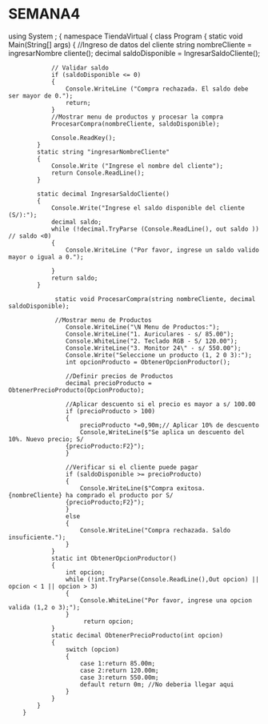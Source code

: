 # SEMANA4



using System ;
{
    namespace TiendaVirtual
    {
        class Program
         {
            static void Main(String[] args)
             {
                //Ingreso de datos del cliente
                string nombreCliente = ingresarNombre cliente(); 
                decimal saldoDisponible = IngresarSaldoCliente();

                // Validar saldo
                if (saldoDisponible <= 0)
                {
                    Console.WriteLine ("Compra rechazada. El saldo debe ser mayor de 0.");
                    return;
                }
                //Mostrar menu de productos y procesar la compra
                ProcesarCompra(nombreCliente, saldoDisponible);

                Console.ReadKey();
            }
            static string "ingresarNombreCliente"
            {
                Console.Write ("Ingrese el nombre del cliente");
                return Console.ReadLine();
            }

            static decimal IngresarSaldoCliente()
            {
                Console.Write("Ingrese el saldo disponible del cliente (S/):");
                decimal saldo;
                while (!decimal.TryParse (Console.ReadLine(), out saldo )) // saldo <0)
                {
                    Console.WriteLine ("Por favor, ingrese un saldo valido mayor o igual a 0.");
                
                }
                return saldo;
            }

                 static void ProcesarCompra(string nombreCliente, decimal saldoDisponible);

                 //Mostrar menu de Productos    
                    Console.WriteLine("\N Menu de Productos:");
                    Console.WriteLine("1. Auriculares - s/ 85.00");
                    Console.WhiteLine("2. Teclado RGB - S/ 120.00");
                    Console.WriteLine("3. Monitor 24\" - s/ 550.00");
                    Console.Write("Seleccione un producto (1, 2 0 3):");
                    int opcionProducto = ObtenerOpcionProductor();

                    //Definir precios de Productos
                    decimal precioProducto = ObtenerPrecioProducto(OpcionProducto);

                    //Aplicar descuento si el precio es mayor a s/ 100.00
                    if (precioProducto > 100)
                    {
                        precioProducto *=0,90m;// Aplicar 10% de descuento
                        Console,WriteLine($"Se aplica un descuento del 10%. Nuevo precio; S/
                    {precioProducto:F2}");
                    }

                    //Verificar si el cliente puede pagar
                    if (saldoDisponible >= precioProducto)
                    {
                        Console.WriteLine($"Compra exitosa. {nombreCliente} ha comprado el producto por S/ 
                    {precioProducto;F2}");
                    }
                    else
                    {
                        Console.WriteLine("Compra rechazada. Saldo insuficiente.");
                    }
                } 
                static int ObtenerOpcionProductor()
                {
                    int opcion;
                    while (!int.TryParse(Console.ReadLine(),Out opcion) || opcion < 1 || opcion > 3)
                    {
                        Console.WhiteLine("Por favor, ingrese una opcion valida (1,2 o 3);");
                    }       
                         return opcion;
                }
                static decimal ObtenerPrecioProducto(int opcion)
                {
                    switch (opcion)
                    {
                        case 1:return 85.00m;
                        case 2:return 120.00m;
                        case 3:return 550.00m;
                        default return 0m; //No deberia llegar aqui
                    }
                }
            }
        }
